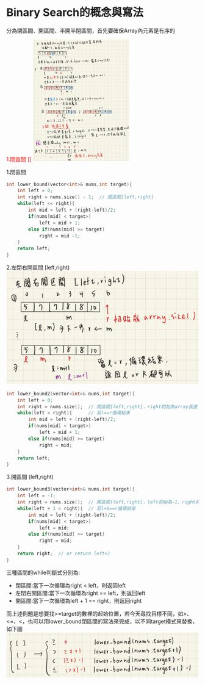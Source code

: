 # Binary Search的概念與寫法
分為閉區間、開區間、半開半閉區間，首先要確保Array內元素是有序的

<font color = 'red'>1.閉區間 []</font>
<img src="Images/image-1.png" width = "50%" height="50%">

1.閉區間
```C++
int lower_bound(vector<int>& nums,int target){
    int left = 0;
    int right = nums.size() - 1;  // 閉區間[left,right]
    while(left <= right){
        int mid = left + (right-left)/2;
        if(nums[mid] < target>) 
            left = mid + 1;
        else if(nums[mid] >= target) 
            right = mid -1;
    }
    return left;
}
```

2.左閉右開區間 [left,right)
![alt text](image.png)
```C++
int lower_bound2(vector<int>& nums,int target){
    int left = 0;
    int right = nums.size();  // 閉區間[left,right]，right初始為array長度
    while(left < right){      // 若l==r循環結束
        int mid = left + (right-left)/2;
        if(nums[mid] < target>) 
            left = mid + 1;
        else if(nums[mid] >= target) 
            right = mid;
    }
    return left;
}
```

3.開區間 (left,right)
```C++
int lower_bound3(vector<int>& nums,int target){
    int left = -1;
    int right = nums.size();  // 開區間(left,right]，left初始為-1，right初始為array長度
    while(left + 1 < right){  // 若l+1==r循環結束
        int mid = left + (right-left)/2;
        if(nums[mid] < target>) 
            left = mid;
        else if(nums[mid] >= target) 
            right = mid;
    }
    return right;  // or return left+1
}
```

三種區間的while判斷式分別為:  
* 閉區間:當下一次循環為right < left，則返回left
* 左閉右開區間:當下一次循環為right == left，則返回left
* 開區間:當下一次循環為left + 1 == right，則返回right  

而上述例題是想要找>=target的數裡的起始位置，若今天尋找目標不同，如>、<=、<，也可以用lower_bound閉區間的寫法來完成，以不同target模式來替換，如下圖
![alt text](image-2.png)


